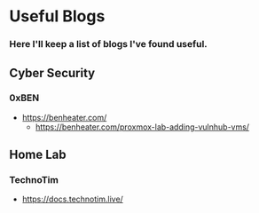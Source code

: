# Useful Blogs
### Here I'll keep a list of blogs I've found useful.

## Cyber Security
### 0xBEN
- https://benheater.com/
  - https://benheater.com/proxmox-lab-adding-vulnhub-vms/

## Home Lab
### TechnoTim
- https://docs.technotim.live/
